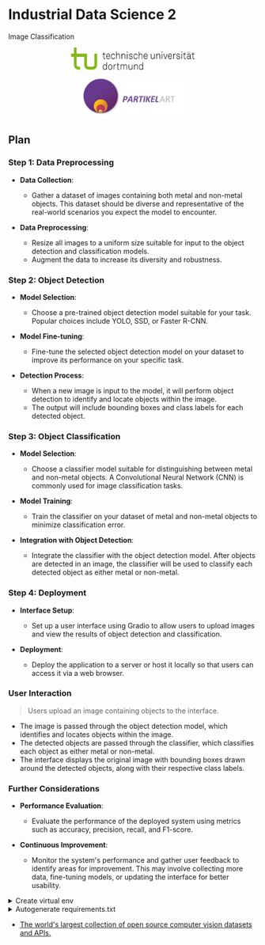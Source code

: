 # Industrial Data Science 2

<p>Image Classification</p>

<p align="center">
  <img src="https://github.com/r-a-j/IDS-Image-Classification/blob/main/assets/uni-logo.svg" height="45px" width="250px"/>
</p>

<p align="center">
  <img src="https://github.com/r-a-j/IDS-Image-Classification/blob/main/assets/company-logo.png" height="80px" width="204px"/>
</p>

## Plan

### Step 1: Data Preprocessing
- **Data Collection**: 
  - Gather a dataset of images containing both metal and non-metal objects. This dataset should be diverse and representative of the real-world scenarios you expect the model to encounter.
  
- **Data Preprocessing**: 
  - Resize all images to a uniform size suitable for input to the object detection and classification models. 
  - Augment the data to increase its diversity and robustness.

### Step 2: Object Detection
- **Model Selection**: 
  - Choose a pre-trained object detection model suitable for your task. Popular choices include YOLO, SSD, or Faster R-CNN.
  
- **Model Fine-tuning**: 
  - Fine-tune the selected object detection model on your dataset to improve its performance on your specific task.
  
- **Detection Process**: 
  - When a new image is input to the model, it will perform object detection to identify and locate objects within the image. 
  - The output will include bounding boxes and class labels for each detected object.

### Step 3: Object Classification
- **Model Selection**: 
  - Choose a classifier model suitable for distinguishing between metal and non-metal objects. A Convolutional Neural Network (CNN) is commonly used for image classification tasks.
  
- **Model Training**: 
  - Train the classifier on your dataset of metal and non-metal objects to minimize classification error.
  
- **Integration with Object Detection**: 
  - Integrate the classifier with the object detection model. After objects are detected in an image, the classifier will be used to classify each detected object as either metal or non-metal.

### Step 4: Deployment
- **Interface Setup**: 
  - Set up a user interface using Gradio to allow users to upload images and view the results of object detection and classification.
  
- **Deployment**: 
  - Deploy the application to a server or host it locally so that users can access it via a web browser.

### User Interaction
> Users upload an image containing objects to the interface.
- The image is passed through the object detection model, which identifies and locates objects within the image.
- The detected objects are passed through the classifier, which classifies each object as either metal or non-metal.
- The interface displays the original image with bounding boxes drawn around the detected objects, along with their respective class labels.

### Further Considerations
- **Performance Evaluation**: 
  - Evaluate the performance of the deployed system using metrics such as accuracy, precision, recall, and F1-score.
  
- **Continuous Improvement**: 
  - Monitor the system's performance and gather user feedback to identify areas for improvement. This may involve collecting more data, fine-tuning models, or updating the interface for better usability.

<details>
  <summary>Create virtual env</summary>
 
<!--START_SECTION:activity-->

```console
python -m venv .venv
```

if script execution policy error:
```console
Set-ExecutionPolicy Unrestricted -Scope Process
```

activate virtual environment:
```console
.venv\Scripts\activate
```

or

```console
.\venv\Scripts\Activate.ps1
```
<!--END_SECTION:activity-->

</details>

<details>
  <summary>Autogenerate requirements.txt</summary>
 
<!--START_SECTION:activity-->

<details>
  <summary>option 1</summary>
 
<!--START_SECTION:activity-->

```console
pip install pipreqs
```

```console
pipreqs
```
Detail reference: [here](https://precious-jalebi-a6ee2b.netlify.app/development-docs/#generate-automatic-requirementstxt)


<!--END_SECTION:activity-->

</details>

<details>
  <summary>option 2</summary>
 
<!--START_SECTION:activity-->

```console
pip install pigar
```

```console
pigar generate
```

<!--END_SECTION:activity-->

</details>

<!--END_SECTION:activity-->

</details>

- [The world's largest collection of open source computer vision datasets and APIs.](https://universe.roboflow.com/)
